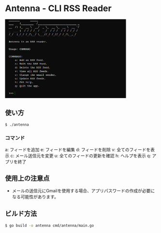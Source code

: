 # Antenna - CLI RSS Reader

<img src="./screenshots/screenshot.png" width="400" alt="screenshot">

## 使い方

```bash
$ ./antenna
```

### コマンド

a: フィードを追加
e: フィードを編集
d: フィードを削除
v: 全てのフィードを表示
c: メール送信元を変更
u: 全てのフィードの更新を確認
h: ヘルプを表示
q: アプリを終了

## 使用上の注意点

- メールの送信元にGmailを使用する場合、アプリパスワードの作成が必要になる可能性があります。

## ビルド方法

```bash
$ go build -o antenna cmd/antenna/main.go
```
